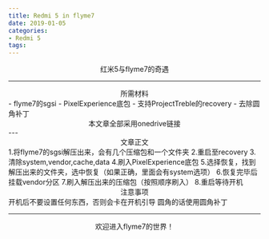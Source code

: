 ```yaml
---
title: Redmi 5 in flyme7
date: 2019-01-05
categories:
- Redmi 5
tags:
---
```


<center>红米5与flyme7的奇遇</center>

---
<center>所需材料</center>
- flyme7的sgsi
- PixelExperience底包
- 支持ProjectTreble的recovery
- 去除圆角补丁
<center>本文章全部采用onedrive链接</center>
---
<center>文章正文</center>
1.将flyme7的sgsi解压出来，会有几个压缩包和一个文件夹
2.重启至recovery
3.清除system,vendor,cache,data
4.刷入PixelExperience底包
5.选择恢复，找到解压出来的文件夹，选中恢复（如果正确，里面会有system选项）
6.恢复完毕后挂载vendor分区
7.刷入解压出来的压缩包（按照顺序刷入）
8.重启等待开机
<center>注意事项</center>
开机后不要设置任何东西，否则会卡在开机引导
圆角的话使用圆角补丁

---
<center>欢迎进入flyme7的世界！</center>
